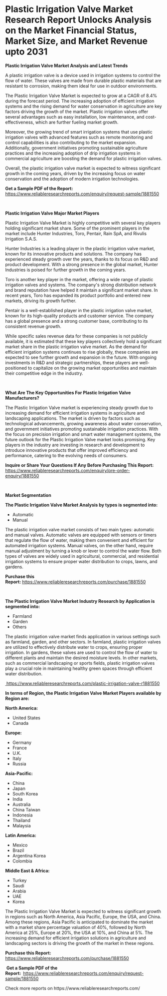 <p><h1>Plastic Irrigation Valve Market Research Report Unlocks Analysis on the Market Financial Status, Market Size, and Market Revenue upto 2031</h1></p><p><strong>Plastic Irrigation Valve Market Analysis and Latest Trends</strong></p>
<p><p>A plastic irrigation valve is a device used in irrigation systems to control the flow of water. These valves are made from durable plastic materials that are resistant to corrosion, making them ideal for use in outdoor environments.</p><p>The Plastic Irrigation Valve Market is expected to grow at a CAGR of 8.4% during the forecast period. The increasing adoption of efficient irrigation systems and the rising demand for water conservation in agriculture are key factors driving the growth of the market. Plastic irrigation valves offer several advantages such as easy installation, low maintenance, and cost-effectiveness, which are further fueling market growth.</p><p>Moreover, the growing trend of smart irrigation systems that use plastic irrigation valves with advanced features such as remote monitoring and control capabilities is also contributing to the market expansion. Additionally, government initiatives promoting sustainable agriculture practices and the increasing adoption of drip irrigation systems in commercial agriculture are boosting the demand for plastic irrigation valves.</p><p>Overall, the plastic irrigation valve market is expected to witness significant growth in the coming years, driven by the increasing focus on water conservation and the adoption of modern irrigation technologies.</p></p>
<p><strong>Get a Sample PDF of the Report:&nbsp;</strong> <a href="https://www.reliableresearchreports.com/enquiry/request-sample/1881550">https://www.reliableresearchreports.com/enquiry/request-sample/1881550</a></p>
<p>&nbsp;</p>
<p><strong>Plastic Irrigation Valve Major Market Players</strong></p>
<p><p>Plastic Irrigation Valve Market is highly competitive with several key players holding significant market share. Some of the prominent players in the market include Hunter Industries, Toro, Pentair, Rain SpA, and Rivulis Irrigation S.A.S. </p><p>Hunter Industries is a leading player in the plastic irrigation valve market, known for its innovative products and solutions. The company has experienced steady growth over the years, thanks to its focus on R&D and product development. With a strong presence in the global market, Hunter Industries is poised for further growth in the coming years.</p><p>Toro is another key player in the market, offering a wide range of plastic irrigation valves and systems. The company's strong distribution network and brand reputation have helped it maintain a significant market share. In recent years, Toro has expanded its product portfolio and entered new markets, driving its growth further.</p><p>Pentair is a well-established player in the plastic irrigation valve market, known for its high-quality products and customer service. The company has a global presence and a strong customer base, contributing to its consistent revenue growth.</p><p>While specific sales revenue data for these companies is not publicly available, it is estimated that these key players collectively hold a significant market share in the plastic irrigation valve market. As the demand for efficient irrigation systems continues to rise globally, these companies are expected to see further growth and expansion in the future. With ongoing investments in R&D and strategic partnerships, these players are well-positioned to capitalize on the growing market opportunities and maintain their competitive edge in the industry.</p></p>
<p>&nbsp;</p>
<p><strong>What Are The Key Opportunities For Plastic Irrigation Valve Manufacturers?</strong></p>
<p><p>The Plastic Irrigation Valve market is experiencing steady growth due to increasing demand for efficient irrigation systems in agriculture and landscaping applications. The market is driven by factors such as technological advancements, growing awareness about water conservation, and government initiatives promoting sustainable irrigation practices. With the focus on precision irrigation and smart water management systems, the future outlook for the Plastic Irrigation Valve market looks promising. Key players in the industry are investing in research and development to introduce innovative products that offer improved efficiency and performance, catering to the evolving needs of consumers.</p></p>
<p><strong>Inquire or Share Your Questions If Any Before Purchasing This Report:</strong> <a href="https://www.reliableresearchreports.com/enquiry/pre-order-enquiry/1881550">https://www.reliableresearchreports.com/enquiry/pre-order-enquiry/1881550</a></p>
<p>&nbsp;</p>
<p><strong>Market Segmentation</strong></p>
<p><strong>The Plastic Irrigation Valve Market Analysis by types is segmented into:</strong></p>
<p><ul><li>Automatic</li><li>Manual</li></ul></p>
<p><p>The plastic irrigation valve market consists of two main types: automatic and manual valves. Automatic valves are equipped with sensors or timers that regulate the flow of water, making them convenient and efficient for automated irrigation systems. Manual valves, on the other hand, require manual adjustment by turning a knob or lever to control the water flow. Both types of valves are widely used in agricultural, commercial, and residential irrigation systems to ensure proper water distribution to crops, lawns, and gardens.</p></p>
<p><strong>Purchase this Report:&nbsp;</strong><a href="https://www.reliableresearchreports.com/purchase/1881550">https://www.reliableresearchreports.com/purchase/1881550</a></p>
<p>&nbsp;</p>
<p><strong>The Plastic Irrigation Valve Market Industry Research by Application is segmented into:</strong></p>
<p><ul><li>Farmland</li><li>Garden</li><li>Others</li></ul></p>
<p><p>The plastic irrigation valve market finds application in various settings such as farmland, garden, and other sectors. In farmland, plastic irrigation valves are utilized to effectively distribute water to crops, ensuring proper irrigation. In gardens, these valves are used to control the flow of water to different plants and maintain the desired moisture levels. In other markets, such as commercial landscaping or sports fields, plastic irrigation valves play a crucial role in maintaining healthy green spaces through efficient water distribution.</p></p>
<p><a href="https://www.reliableresearchreports.com/plastic-irrigation-valve-r1881550">&nbsp;https://www.reliableresearchreports.com/plastic-irrigation-valve-r1881550</a></p>
<p><strong>In terms of Region, the Plastic Irrigation Valve Market Players available by Region are:</strong></p>
<p>
    <p> <strong> North America: </strong>
        <ul>
            <li>United States</li>
            <li>Canada</li>
        </ul>
        </p> 
    <p> <strong> Europe: </strong>
        <ul>
            <li>Germany</li>
            <li>France</li>
            <li>U.K.</li>
            <li>Italy</li>
            <li>Russia</li>
        </ul>
        </p> 
    <p> <strong> Asia-Pacific: </strong>
        <ul>
            <li>China</li>
            <li>Japan</li>
            <li>South Korea</li>
            <li>India</li>
            <li>Australia</li>
            <li>China Taiwan</li>
            <li>Indonesia</li>
            <li>Thailand</li>
            <li>Malaysia</li>
        </ul>
        </p> 
    <p> <strong> Latin America: </strong>
        <ul>
            <li>Mexico</li>
            <li>Brazil</li>
            <li>Argentina Korea</li>
            <li>Colombia</li>
        </ul>
        </p> 
    <p> <strong> Middle East & Africa: </strong>
        <ul>
            <li>Turkey</li>
            <li>Saudi</li>
            <li>Arabia</li>
            <li>UAE</li>
            <li>Korea</li>
        </ul>
    </p>
    </p>
<p><p>The Plastic Irrigation Valve Market is expected to witness significant growth in regions such as North America, Asia Pacific, Europe, the USA, and China. Among these regions, Asia Pacific is anticipated to dominate the market with a market share percentage valuation of 40%, followed by North America at 25%, Europe at 20%, the USA at 10%, and China at 5%. The increasing demand for efficient irrigation solutions in agriculture and landscaping sectors is driving the growth of the market in these regions.</p></p>
<p><strong>Purchase this Report: </strong><a href="https://www.reliableresearchreports.com/purchase/1881550">https://www.reliableresearchreports.com/purchase/1881550</a></p>
<p>&nbsp;<strong>Get a Sample PDF of the Report:&nbsp;&nbsp;</strong><a href="https://www.reliableresearchreports.com/enquiry/request-sample/1881550">https://www.reliableresearchreports.com/enquiry/request-sample/1881550</a></p>
<p><strong></strong></p>
<p>Check more reports on https://www.reliableresearchreports.com/</p>